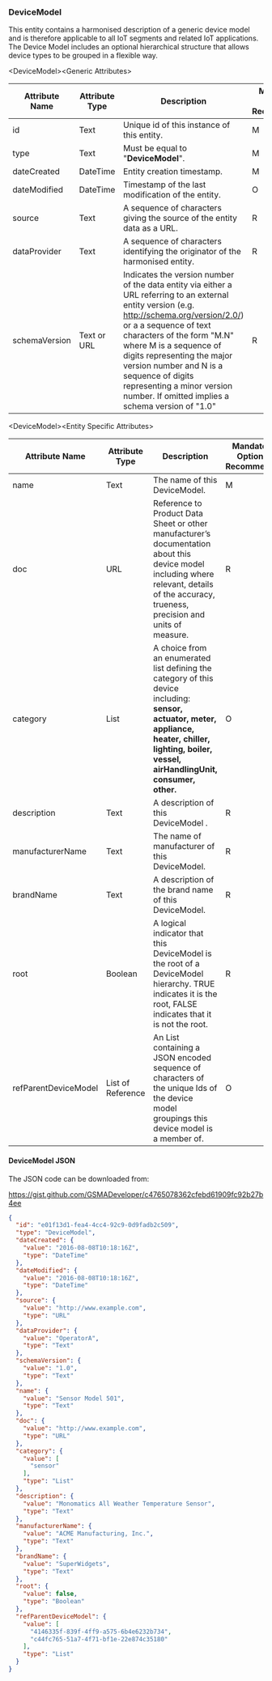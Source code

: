 ### DeviceModel

This entity contains a harmonised description of a generic device model and is
therefore applicable to all IoT segments and related IoT applications. The
Device Model includes an optional hierarchical structure that allows device
types to be grouped in a flexible way.

&lt;DeviceModel&gt;&lt;Generic Attributes&gt;

| Attribute Name | Attribute Type | Description                                                                                                                                                                                                                                                                                                                                                                               | Mandatory/ Optional/ Recommended | May be Null |
|----------------|----------------|-------------------------------------------------------------------------------------------------------------------------------------------------------------------------------------------------------------------------------------------------------------------------------------------------------------------------------------------------------------------------------------------|----------------------------------|-------------|
| id             | Text           | Unique id of this instance of this entity.                                                                                                                                                                                                                                                                                                                                                | M                                | N           |
| type           | Text           | Must be equal to "**DeviceModel**".                                                                                                                                                                                                                                                                                                                                                       | M                                | N           |
| dateCreated    | DateTime       | Entity creation timestamp.                                                                                                                                                                                                                                                                                                                                                                | M                                | N           |
| dateModified   | DateTime       | Timestamp of the last modification of the entity.                                                                                                                                                                                                                                                                                                                                         | O                                | Y           |
| source         | Text           | A sequence of characters giving the source of the entity data as a URL.                                                                                                                                                                                                                                                                                                                   | R                                | Y           |
| dataProvider   | Text           | A sequence of characters identifying the originator of the harmonised entity.                                                                                                                                                                                                                                                                                                             | R                                | Y           |
| schemaVersion  | Text or URL    | Indicates the version number of the data entity via either a URL referring to an external entity version (e.g. http://schema.org/version/2.0/) or a a sequence of text characters of the form "M.N" where M is a sequence of digits representing the major version number and N is a sequence of digits representing a minor version number. If omitted implies a schema version of "1.0" | R                                | Y           |

&lt;DeviceModel&gt;&lt;Entity Specific Attributes&gt;

| Attribute Name       | Attribute Type    | Description                                                                                                                                                                                           | Mandatory/ Optional/ Recommended | May be Null |
|----------------------|-------------------|-------------------------------------------------------------------------------------------------------------------------------------------------------------------------------------------------------|----------------------------------|-------------|
| name                 | Text              | The name of this DeviceModel.                                                                                                                                                                         | M                                | N           |
| doc                  | URL               | Reference to Product Data Sheet or other manufacturer’s documentation about this device model including where relevant, details of the accuracy, trueness, precision and units of measure.            | R                                | Y           |
| category             | List              | A choice from an enumerated list defining the category of this device including: **sensor, actuator, meter, appliance, heater, chiller, lighting, boiler, vessel, airHandlingUnit, consumer, other.** | O                                | Y           |
| description          | Text              | A description of this DeviceModel .                                                                                                                                                                   | R                                | Y           |
| manufacturerName     | Text              | The name of manufacturer of this DeviceModel.                                                                                                                                                         | R                                | Y           |
| brandName            | Text              | A description of the brand name of this DeviceModel.                                                                                                                                                  | R                                | Y           |
| root                 | Boolean           | A logical indicator that this DeviceModel is the root of a DeviceModel hierarchy. TRUE indicates it is the root, FALSE indicates that it is not the root.                                             | R                                | Y           |
| refParentDeviceModel | List of Reference | An List containing a JSON encoded sequence of characters of the unique Ids of the device model groupings this device model is a member of.                                                            | O                                | Y           |

#### DeviceModel JSON

The JSON code can be downloaded from:

https://gist.github.com/GSMADeveloper/c4765078362cfebd61909fc92b27b4ee
```json
{
  "id": "e01f13d1-fea4-4cc4-92c9-0d9fadb2c509",
  "type": "DeviceModel",
  "dateCreated": {
    "value": "2016-08-08T10:18:16Z",
    "type": "DateTime"
  },
  "dateModified": {
    "value": "2016-08-08T10:18:16Z",
    "type": "DateTime"
  },
  "source": {
    "value": "http://www.example.com",
    "type": "URL"
  },
  "dataProvider": {
    "value": "OperatorA",
    "type": "Text"
  },
  "schemaVersion": {
    "value": "1.0",
    "type": "Text"
  },
  "name": {
    "value": "Sensor Model 501",
    "type": "Text"
  },
  "doc": {
    "value": "http://www.example.com",
    "type": "URL"
  },
  "category": {
    "value": [
      "sensor"
    ],
    "type": "List"
  },
  "description": {
    "value": "Monomatics All Weather Temperature Sensor",
    "type": "Text"
  },
  "manufacturerName": {
    "value": "ACME Manufacturing, Inc.",
    "type": "Text"
  },
  "brandName": {
    "value": "SuperWidgets",
    "type": "Text"
  },
  "root": {
    "value": false,
    "type": "Boolean"
  },
  "refParentDeviceModel": {
    "value": [
      "4146335f-839f-4ff9-a575-6b4e6232b734",
      "c44fc765-51a7-4f71-bf1e-22e874c35180"
    ],
    "type": "List"
  }
}
```
